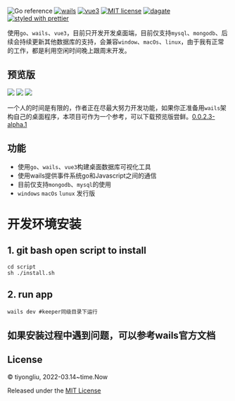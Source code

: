 ![Go reference](https://img.shields.io/badge/go-v1.18-blue?logo=go&logoColor=white)
[![wails](https://img.shields.io/badge/wails-v2.3.1-brightgreen.svg)](https://wails.io)
[![vue3](https://img.shields.io/badge/vue-v3.2.0-7289da.svg?logo=v&logoColor=42b883)](https://vuejs.org/)
[![MIT license](https://img.shields.io/badge/license-MIT-blue.svg)](https://opensource.org/licenses/MIT)
[![dagate](https://img.shields.io/badge/dbgate-reference-brightgreen?&logoColor=white)](https://github.com/dbgate/dbgate)
[![styled with prettier](https://img.shields.io/badge/vben_admin-reference-ff69b4.svg)](https://vvbin.cn/doc-next/)


使用`go`、`wails`、`vue3`，目前只开发开发桌面端，目前仅支持`mysql`、`mongodb`、后续会持续更新其他数据库的支持，会兼容`window`、`macOs`、`linux`，由于我有正常的工作，都是利用空闲时间晚上跟周末开发。


## 预览版
![](https://cdn.jsdelivr.net/gh/422720735/easy_go@master/keeper.png)
![](https://cdn.jsdelivr.net/gh/422720735/easy_go@master/keeper-2.png)
![](https://cdn.jsdelivr.net/gh/422720735/easy_go@master/dark.png)

一个人的时间是有限的，作者正在尽最大努力开发功能，如果你正准备用`wails`架构自己的桌面程序，本项目可作为一个参考，可以下载预览版尝鲜。[0.0.2.3-alpha.1](https://github.com/tiyongliu/keeper/releases/tag/0.0.2.3-alpha.1)

## 功能
- 使用`go`、`wails`、`vue3`构建桌面数据库可视化工具
- 使用wails提供事件系统go和Javascript之间的通信
- 目前仅支持`mongodb`、`mysql`的使用
- `windows` `macOs` `lunux` 发行版

# 开发环境安装
## 1. git bash open script to install
```shell
cd script
sh ./install.sh
```

## 2. run app
```shell
wails dev #keeper同级目录下运行
```

## 如果安装过程中遇到问题，可以参考wails官方文档

## License
© tiyongliu, 2022-03.14~time.Now

Released under the [MIT License](./LICENSE)